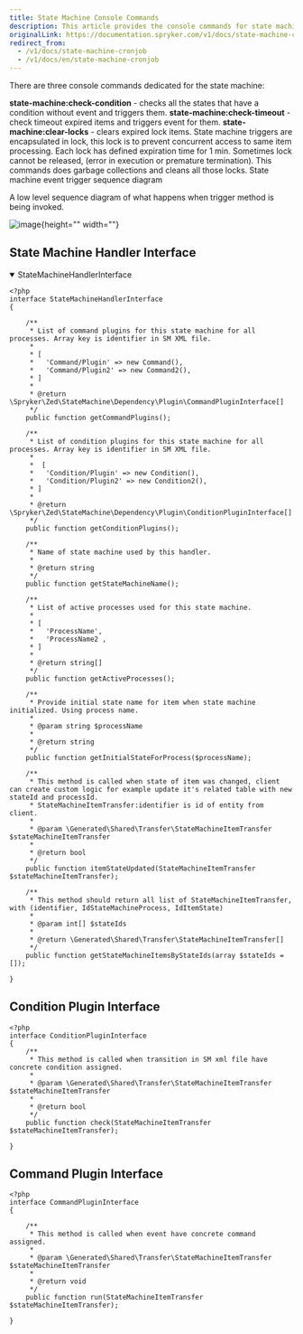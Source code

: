 ```yaml
---
title: State Machine Console Commands
description: This article provides the console commands for state machine.
originalLink: https://documentation.spryker.com/v1/docs/state-machine-cronjob
redirect_from:
  - /v1/docs/state-machine-cronjob
  - /v1/docs/en/state-machine-cronjob
---
```


There are three console commands dedicated for the state machine:

**state-machine:check-condition** - checks all the states that have a condition without event and triggers them.
**state-machine:check-timeout** - check timeout expired items and triggers event for them.
**state-machine:clear-locks** - clears expired lock items. State machine triggers are encapsulated in lock, this lock is to prevent concurrent access to same item processing. Each lock has defined expiration time for 1 min. Sometimes lock cannot be released, (error in execution or premature termination). This commands does garbage collections and cleans all those locks.
State machine event trigger sequence diagram

A low level sequence diagram of what happens when trigger method is being invoked.

![image](https://spryker.s3.eu-central-1.amazonaws.com/docs/Developer+Guide/Back-End/Data+Manipulation/Data-Payload+Conversion/Stata+Machine/state_machine_event_trigger_sequence.png){height="" width=""}

## State Machine Handler Interface

<details open>
<summary>StateMachineHandlerInterface</summary>
   
```
<?php
interface StateMachineHandlerInterface
{

    /**
     * List of command plugins for this state machine for all processes. Array key is identifier in SM XML file.
     *
     * [
     *   'Command/Plugin' => new Command(),
     *   'Command/Plugin2' => new Command2(),
     * ]
     *
     * @return \Spryker\Zed\StateMachine\Dependency\Plugin\CommandPluginInterface[]
     */
    public function getCommandPlugins();

    /**
     * List of condition plugins for this state machine for all processes. Array key is identifier in SM XML file.
     *
     *  [
     *   'Condition/Plugin' => new Condition(),
     *   'Condition/Plugin2' => new Condition2(),
     * ]
     *
     * @return \Spryker\Zed\StateMachine\Dependency\Plugin\ConditionPluginInterface[]
     */
    public function getConditionPlugins();

    /**
     * Name of state machine used by this handler.
     *
     * @return string
     */
    public function getStateMachineName();

    /**
     * List of active processes used for this state machine.
     *
     * [
     *   'ProcessName',
     *   'ProcessName2 ,
     * ]
     *
     * @return string[]
     */
    public function getActiveProcesses();

    /**
     * Provide initial state name for item when state machine initialized. Using process name.
     *
     * @param string $processName
     *
     * @return string
     */
    public function getInitialStateForProcess($processName);

    /**
     * This method is called when state of item was changed, client can create custom logic for example update it's related table with new stateId and processId.
     * StateMachineItemTransfer:identifier is id of entity from client.
     *
     * @param \Generated\Shared\Transfer\StateMachineItemTransfer $stateMachineItemTransfer
     *
     * @return bool
     */
    public function itemStateUpdated(StateMachineItemTransfer $stateMachineItemTransfer);

    /**
     * This method should return all list of StateMachineItemTransfer, with (identifier, IdStateMachineProcess, IdItemState)
     *
     * @param int[] $stateIds
     *
     * @return \Generated\Shared\Transfer\StateMachineItemTransfer[]
     */
    public function getStateMachineItemsByStateIds(array $stateIds = []);

}
```

</details>

## Condition Plugin Interface
```
<?php
interface ConditionPluginInterface
{
    /**
     * This method is called when transition in SM xml file have concrete condition assigned.
     *
     * @param \Generated\Shared\Transfer\StateMachineItemTransfer $stateMachineItemTransfer
     *
     * @return bool
     */
    public function check(StateMachineItemTransfer $stateMachineItemTransfer);

}
```
## Command Plugin Interface
```
<?php
interface CommandPluginInterface
{

    /**
     * This method is called when event have concrete command assigned.
     *
     * @param \Generated\Shared\Transfer\StateMachineItemTransfer $stateMachineItemTransfer
     *
     * @return void
     */
    public function run(StateMachineItemTransfer $stateMachineItemTransfer);

}
```


